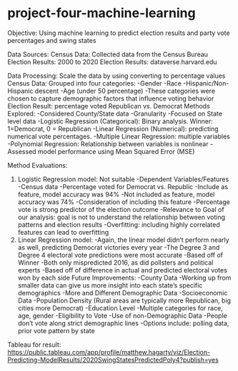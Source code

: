 # project-four-machine-learning

Objective:
  Using machine learning to predict election results and party vote percentages and swing states
  
Data Sources:
  Census Data: Collected data from the Census Bureau
  Election Results: 2000 to 2020 Election Results: dataverse.harvard.edu

Data Processing:
    Scale the data by using converting to percentage values
    Census Data: 
       Grouped into four categories: 
          -Gender 
          -Race 
          -Hispanic/Non-Hispanic descent
          -Age (under 50 percentage)
          -These categories were chosen to capture demographic factors that influence voting behavior
    Election Result: percentage voted Republican vs. Democrat 
Methods Explored:
    -Considered County/State data
      -Granularity
    -Focused on State level data 
    -Logistic Regression (Categorical):  Binary analysis. Winner: 1=Democrat, 0 = Republican
    -Linear Regression (Numerical):  predicting numerical vote percentages.
    -Multiple Linear Regression: multiple variables 
    -Polynomial Regression: Relationship between variables is nonlinear 
    -Assessed model performance using Mean Squared Error (MSE)
    
Method Evaluations:
  1. Logistic Regression model: Not suitable 
        -Dependent Variables/Features 
          -Census data 
          -Percentage voted for Democrat vs. Republic
          -Include as feature, model accuracy was 94%
          -Not included as feature, model accuracy was 74%
          -Consideration of including this feature 
          -Percentage vote is strong predictor of the election outcome 
          -Relevance to Goal of our analysis: goal is not to understand the relationship between voting patterns and       election results
          -Overfitting: including highly correlated features can lead to overfitting
  2. Linear Regression model:
     -Again, the linear model didn’t perform nearly as well, predicting Democrat victories every year
     -The Degree 3 and Degree 4 electoral vote predictions were most accurate
     -Based off of Winner
     -Both only mispredicted 2016, as did pollsters and political experts
     -Based off of difference in actual and predicted electoral votes won by each side
Future Improvements:
    -County Data
    -Working up from smaller data can give us more insight into each state’s specific demographics
    -More and Different Demographic Data
    -Socioeconomic Data
    -Population Density (Rural areas are typically more Republican, big cities more Democrat)
    -Education Level
    -Multiple categories for race, age, gender
    -Eligibility to Vote
    -Use of non-Demographic Data
    -People don’t vote along strict demographic lines
    -Options include: polling data, prior vote pattern by state

Tableau for result:   https://public.tableau.com/app/profile/matthew.hagarty/viz/Election-Predicting-ModelResults/2020SwingStatesPredictedPoly4?publish=yes


